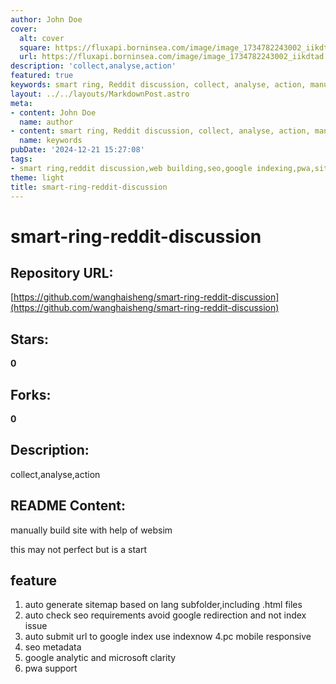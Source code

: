 ```yaml
---
author: John Doe
cover:
  alt: cover
  square: https://fluxapi.borninsea.com/image/image_1734782243002_iikdtad
  url: https://fluxapi.borninsea.com/image/image_1734782243002_iikdtad
description: 'collect,analyse,action'
featured: true
keywords: smart ring, Reddit discussion, collect, analyse, action, manual site build, web simulation, sitemap generation, SEO requirements, Google redirection, URL submission, Google indexing, PC and mobile responsiveness, SEO metadata, Google Analytics, Microsoft Clarity, PWA support
layout: ../../layouts/MarkdownPost.astro
meta:
- content: John Doe
  name: author
- content: smart ring, Reddit discussion, collect, analyse, action, manual site build, web simulation, sitemap generation, SEO requirements, Google redirection, URL submission, Google indexing, PC and mobile responsiveness, SEO metadata, Google Analytics, Microsoft Clarity, PWA support
  name: keywords
pubDate: '2024-12-21 15:27:08'
tags:
- smart ring,reddit discussion,web building,seo,google indexing,pwa,sitemap,metadata,google analytics,mobile responsiveness
theme: light
title: smart-ring-reddit-discussion
---
```


# smart-ring-reddit-discussion

## Repository URL: 
[https://github.com/wanghaisheng/smart-ring-reddit-discussion](https://github.com/wanghaisheng/smart-ring-reddit-discussion)

## Stars: 
**0**

## Forks: 
**0**

## Description: 
collect,analyse,action

## README Content: 
manually build site with help of websim



this may not perfect but is a start


## feature 


1. auto generate sitemap based on lang subfolder,including .html files
2. auto check seo requirements avoid google redirection and not index issue
3. auto submit url to google index use indexnow
4.pc mobile responsive
5. seo metadata
6. google analytic and microsoft clarity
7. pwa support

